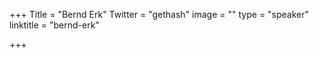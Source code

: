 +++
Title = "Bernd Erk"
Twitter = "gethash"
image = ""
type = "speaker"
linktitle = "bernd-erk"

+++


